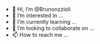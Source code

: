 - 👋 Hi, I’m @Brunonzzioli
- 👀 I’m interested in ...
- 🌱 I’m currently learning ...
- 💞️ I’m looking to collaborate on ...
- 📫 How to reach me ...

<!---
Brunonzzioli/Brunonzzioli is a ✨ special ✨ repository because its `README.md` (this file) appears on your GitHub profile.
You can click the Preview link to take a look at your changes.
--->
